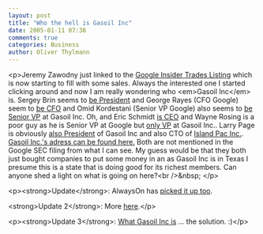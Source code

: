 ```yaml
---
layout: post
title: "Who the hell is Gasoil Inc"
date: 2005-01-11 07:38
comments: true
categories: Business
author: Oliver Thylmann
---
```



&lt;p&gt;Jeremy Zawodny just linked to the [Google Insider Trades Listing](http://finance.yahoo.com/q/it?s=GOOG) which is now starting to fill with some sales. Always the interested one I started clicking around and now I am really wondering who &lt;em&gt;Gasoil Inc&lt;/em&gt; is. Sergey Brin seems to [be President](http://biz.yahoo.com/t/80/5092.html) and George Rayes (CFO Google) seem to [be CFO](http://biz.yahoo.com/t/20/976.html) and Omid Kordestani (Senior VP Google) also seems to [be Senior VP](http://biz.yahoo.com/t/81/5092.html) at Gasoil Inc. Oh, and Eric Schmidt [is CEO](http://biz.yahoo.com/t/71/1043.html) and Wayne Rosing is a poor guy as he is Senior VP at Google but [only VP](http://biz.yahoo.com/t/98/1005.html) at Gasoil Inc.. Larry Page is obviously [also President](http://biz.yahoo.com/t/67/3807.html) of Gasoil Inc and also CTO of [Island Pac Inc.](http://www.dbc.com/http2_data/squote.htx?TICKER=IPI&amp;TABLES=EXTEND&amp;SOURCE=$(SOURCE)). [Gasoil Inc.'s adress can be found here.](http://www.rrc.state.tx.us/divisions/og/ogdirectory/g.html) Both are not mentioned in the Google SEC filing from what I can see. My guess would be that they both just bought companies to put some money in an as Gasoil Inc is in Texas I presume this is a state that is doing good for its richest members. Can anyone shed a light on what is going on here?&lt;br /&gt;&amp;nbsp; &lt;/p&gt;

&lt;p&gt;&lt;strong&gt;Update&lt;/strong&gt;: AlwaysOn has [picked it up too](http://www.alwayson-network.com/comments.php?id=7917_0_5_0_C).

&lt;strong&gt;Update 2&lt;/strong&gt;: More [here](http://owt.typepad.com/blog/2005/01/gasoil_inc_sold.html).&lt;/p&gt;

&lt;p&gt;&lt;strong&gt;Update 3&lt;/strong&gt;: [What Gasoil Inc is](http://blog.thylmann.net/2005/02/what_gasoil_inc.html) ... the solution. :)&lt;/p&gt;

